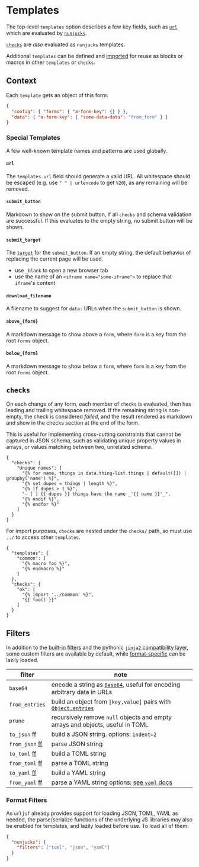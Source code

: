 # Templates

The top-level `templates` option describes a few key fields, such as [`url`](#url) which
are evaluated by [`nunjucks`][nunjucks].

[`checks`](#checks) are _also_ evaluated as `nunjucks` templates.

Additional `templates` can be defined and [imported][import] for reuse as blocks or
macros in other `templates` or `checks`.

[nunjucks]: https://mozilla.github.io/nunjucks/templating.html
[import]: https://mozilla.github.io/nunjucks/templating.html#import

## Context

Each `template` gets an object of this form:

```json
{
  "config": { "forms": { "a-form-key": {} } },
  "data": { "a-form-key": { "some-data-data": "from_form" } }
}
```

### Special Templates

A few well-known template names and patterns are used globally.

#### `url`

The `templates.url` field should generate a valid URL. All whitespace should be escaped
(e.g. use `" " | urlencode` to get `%20`), as any remaining will be removed.

#### `submit_button`

Markdown to show on the submit button, if all `checks` and schema validation are
successful. If this evaluates to the empty string, no submit button will be shown.

#### `submit_target`

The [`target`][target] for the `submit_button`. If an empty string, the default behavior
of replacing the current page will be used.

- use `_blank` to open a new browser tab
- use the name of an `<iframe name="some-iframe">` to replace that `iframe`'s content

[target]: https://developer.mozilla.org/en-US/docs/Web/API/HTMLAnchorElement/target

#### `download_filename`

A filename to suggest for `data:` URLs when the `submit_button` is shown.

#### `above_{form}`

A markdown message to show above a `form`, where `form` is a key from the root `forms`
object.

#### `below_{form}`

A markdown message to show below a `form`, where `form` is a key from the root `forms`
object.

## `checks`

On each change of any form, each member of `checks` is evaluated, then has leading and
trailing whitespace removed. If the remaining string is non-empty, the check is
considered _failed_, and the result rendered as markdown and show in the checks section
at the end of the form.

This is useful for implementing cross-cutting constraints that cannot be captured in
JSON schema, such as validating unique property values in arrays, or values matching
between two, unrelated schema.

```yaml+jinja
{
  "checks": {
    "Unique names": [
      "{% for name, things in data.thing-list.things | default([]) | groupby('name') %}",
      "{% set dupes = things | length %}",
      "{% if dupes > 1 %}",
      "- [ ] {{ dupes }} things have the name _'{{ name }}'_",
      "{% endif %}",
      "{% endfor %}"
    ]
  }
}
```

For import purposes, `checks` are nested under the `checks/` path, so must use `../` to
access other `templates`.

```yaml+jinja
{
  "templates": {
    "common": [
      "{% macro foo %}",
      "{% endmacro %}"
    ]
  },
  "checks": {
    "ok": [
      "{% import '../common' %}",
      "{{ foo() }}"
    ]
  }
}
```

## Filters

In addition to the [built-in filters][nunjucks-builtins] and the pythonic [`jinja2`
compatibility layer][jinjacompat], some custom filters are available by default, while
[format-specific](#format-filters) can be lazily loaded.

| filter           | note                                                                              |
| ---------------- | --------------------------------------------------------------------------------- |
| `base64`         | encode a string as [`Base64`][base64], useful for encoding arbitrary data in URLs |
| `from_entries`   | build an object from `[key,value]` pairs with [`Object.entries`][entries]         |
| `prune`          | recursively remove `null` objects and empty arrays and objects, useful in TOML    |
| `to_json` [ff]   | build a JSON string. options: `indent=2`                                          |
| `from_json` [ff] | parse JSON string                                                                 |
| `to_toml` [ff]   | build a TOML string                                                               |
| `from_toml` [ff] | parse a TOML string                                                               |
| `to_yaml` [ff]   | build a YAML string                                                               |
| `from_yaml` [ff] | parse a YAML string options: [see `yaml` docs][yaml-docs]                         |

[jinjacompat]: https://mozilla.github.io/nunjucks/api.html#installjinjacompat
[nunjucks-builtins]: https://mozilla.github.io/nunjucks/templating.html#builtin-filters
[base64]: https://developer.mozilla.org/en-US/docs/Glossary/Base64
[entries]:
  https://developer.mozilla.org/en-US/docs/Web/JavaScript/Reference/Global_Objects/Object/entries
[yaml-docs]: https://eemeli.org/yaml/v1/#options

### Format Filters

[ff]: #format-filters

As `urljsf` already provides support for loading JSON, TOML, YAML as needed, the
parse/serialize functions of the underlying JS libraries may also be enabled for
templates, and lazily loaded before use. To load all of them:

```json
{
  "nunjucks": {
    "filters": ["toml", "json", "yaml"]
  }
}
```

